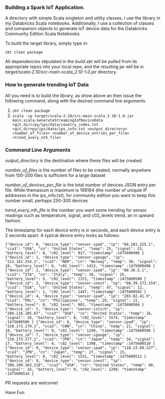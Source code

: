 ### Building a Spark IoT Application.

A directory with simple Scala singleton and utility classes, I use the library in my Databricks Scala notebooks. Additionally, I use a collection
of classes and companion objects to generate IoT device data for the Databricks Community Edition Scala Notebooks.

To build the target library, simply type in:

`sbt clean package`

All dependencies stipulated in the *build.sbt* will be pulled from its appropriate repos into your local repo, and the resulting jar will be in 
*target/scala-2.10/src-main-scala_2.10-1.0.jar* directory. 
 

### How to generate trending IoT Data

All you need is to build the library, as show above an then issue the following command, along with the desired command line arguments. 

1. `sbt clean package`
2. `scala -cp target/scala-2.10/src-main-scala_2.10-1.0.jar main.scala.GenerateStreamingIoTDeviceData <git_dir>/py/ips/data/country_codes.txt <git_dir>py/ips/data/ips_info.txt <output_directory> <number_of_files> <number_of_device_entries_per_file> <trend_every_nth_file>`

###  Command Line Arguments
_output_directory_ is the destination where these files will be created. 

_number_of_files_ is the number of files to be created, normally anywhere from 100-200 files is sufficient for a large dataset

_number_of_devices_per_file_ is the total number of devices JSON entry per file. While themaxium is maximum is 198164 (the number of uniquie IP addresses in the ips_info.txt), 
for community edition you want to keep this number small, perhaps 250-300 devices

_trend_every_nth_file_ is the number you want some trending for sensor readings such as temperature, signal, and c02_levels trend, an in upward fashion.

The timestamp for each device entry is in seconds, and each device entry is 2 seconds apart. A typical device entry looks as follows:

`{"device_id": 0, "device_type": "sensor-ipad", "ip": "68.161.225.1", "cca3": "USA", "cn": "United States", "temp": 25, "signal": 23, "battery_level": 8, "c02_level": 917, "timestamp" :1475600496 }
 {"device_id": 1, "device_type": "sensor-igauge", "ip": "213.161.254.1", "cca3": "NOR", "cn": "Norway", "temp": 30, "signal": 18, "battery_level": 6, "c02_level": 1413, "timestamp" :1475600498 }
 {"device_id": 2, "device_type": "sensor-ipad", "ip": "88.36.5.1", "cca3": "ITA", "cn": "Italy", "temp": 18, "signal": 25, "battery_level": 5, "c02_level": 1372, "timestamp" :1475600500 }
 {"device_id": 3, "device_type": "sensor-inest", "ip": "66.39.173.154", "cca3": "USA", "cn": "United States", "temp": 47, "signal": 12, "battery_level": 1, "c02_level": 1447, "timestamp" :1475600502 }
 {"device_id": 4, "device_type": "sensor-ipad", "ip": "203.82.41.9", "cca3": "PHL", "cn": "Philippines", "temp": 29, "signal": 11, "battery_level": 0, "c02_level": 983, "timestamp" :1475600504 }
 {"device_id": 5, "device_type": "sensor-istick", "ip": "204.116.105.67", "cca3": "USA", "cn": "United States", "temp": 16, "signal": 16, "battery_level": 8, "c02_level": 1574, "timestamp" :1475600506 }
 {"device_id": 6, "device_type": "sensor-ipad", "ip": "220.173.179.1", "cca3": "CHN", "cn": "China", "temp": 21, "signal": 18, "battery_level": 9, "c02_level": 1249, "timestamp" :1475600508 }
 {"device_id": 7, "device_type": "sensor-igauge", "ip": "210.173.177.1", "cca3": "JPN", "cn": "Japan", "temp": 34, "signal": 17, "battery_level": 4, "c02_level": 1398, "timestamp" :1475600510 }
 {"device_id": 8, "device_type": "sensor-ipad", "ip": "118.23.68.227", "cca3": "JPN", "cn": "Japan", "temp": 27, "signal": 15, "battery_level": 0, "c02_level": 1531, "timestamp" :1475600512 }
 {"device_id": 9, "device_type": "sensor-inest", "ip": "208.109.163.218", "cca3": "USA", "cn": "United States", "temp": 40, "signal": 16, "battery_level": 9, "c02_level": 1208, "timestamp" :1475600514 }`


PR requests are welcome!

Have Fun. 